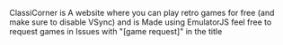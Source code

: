 ClassiCorner is A website where you can play retro games for free (and make sure to disable VSync) and is Made using EmulatorJS
feel free to request games in Issues with "[game request]" in the title  
